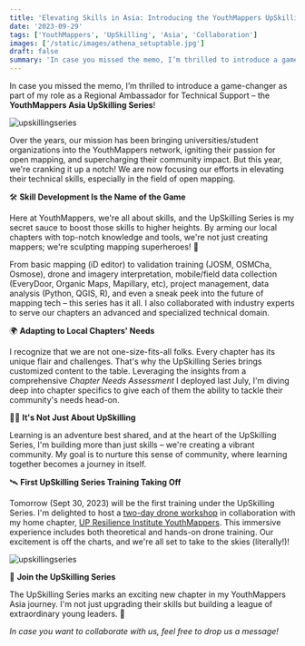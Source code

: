 ```yaml
---
title: 'Elevating Skills in Asia: Introducing the YouthMappers UpSkilling Series'
date: '2023-09-29'
tags: ['YouthMappers', 'UpSkilling', 'Asia', 'Collaboration']
images: ['/static/images/athena_setuptable.jpg']
draft: false
summary: 'In case you missed the memo, I’m thrilled to introduce a game-changer as part of my role as a Regional Ambassador for Technical Support – the YouthMappers Asia UpSkilling Series!'
---
```


In case you missed the memo, I’m thrilled to introduce a game-changer as part of my role as a Regional Ambassador for Technical Support – the **YouthMappers Asia UpSkilling Series**!

![upskillingseries](/static/images/YM_UpSkillingSeries.jpg)

Over the years, our mission has been bringing universities/student organizations into the YouthMappers network, igniting their passion for open mapping, and supercharging their community impact. But this year, we're cranking it up a notch! We are now focusing our efforts in elevating their technical skills, especially in the field of open mapping.

🛠️ **Skill Development Is the Name of the Game**

Here at YouthMappers, we're all about skills, and the UpSkilling Series is my secret sauce to boost those skills to higher heights. By arming our local chapters with top-notch knowledge and tools, we're not just creating mappers; we're sculpting mapping superheroes! 💪

From basic mapping (iD editor) to validation training (JOSM, OSMCha, Osmose), drone and imagery interpretation, mobile/field data collection (EveryDoor, Organic Maps, Mapillary, etc), project management, data analysis (Python, QGIS, R), and even a sneak peek into the future of mapping tech – this series has it all. I also collaborated with industry experts to serve our chapters an advanced and specialized technical domain.

🌍 **Adapting to Local Chapters' Needs**

I recognize that we are not one-size-fits-all folks. Every chapter has its unique flair and challenges. That's why the UpSkilling Series brings customized content to the table. Leveraging the insights from a comprehensive _Chapter Needs Assessment_ I deployed last July, I'm diving deep into chapter specifics to give each of them the ability to tackle their community's needs head-on.

🤝🏻 **It's Not Just About UpSkilling**

Learning is an adventure best shared, and at the heart of the UpSkilling Series, I'm building more than just skills – we're creating a vibrant community. My goal is to nurture this sense of community, where learning together becomes a journey in itself.

🛰️ **First UpSkilling Series Training Taking Off**

Tomorrow (Sept 30, 2023) will be the first training under the UpSkilling Series. I'm delighted to host a [two-day drone workshop](https://www.facebook.com/photo?fbid=311901584782465&set=a.187740417198583) in collaboration with my home chapter, [UP Resilience Institute YouthMappers](https://www.facebook.com/UPRIYouthMappers). This immersive experience includes both theoretical and hands-on drone training. Our excitement is off the charts, and we're all set to take to the skies (literally!)!

![upskillingseries](/static/images/UpSkillingSeries_UPRIYM.jpg)

🚀 **Join the UpSkilling Series**

The UpSkilling Series marks an exciting new chapter in my YouthMappers Asia journey. I'm not just upgrading their skills but building a league of extraordinary young leaders. 🌟

_In case you want to collaborate with us, feel free to drop us a message!_
